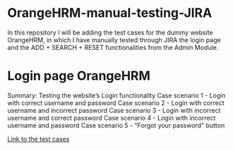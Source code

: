 # OrangeHRM-manual-testing-JIRA
In this repository I will be adding the test cases for the dummy website OrangeHRM, in which I have manually tested through JIRA the login page and the ADD + SEARCH + RESET functionalities from the Admin Module.

# Login page OrangeHRM
Summary: Testing the website’s Login functionality
Case scenario 1 - Login with correct username and password
Case scenario 2 - Login with correct username and incorrect password
Case scenario 3 - Login with incorrect username and correct password
Case scenario 4 - Login with incorrect username and password
Case scenario 5 - "Forgot your password" button

[Link to the test cases](https://itfclasses.atlassian.net/browse/BRT-10?atlOrigin=eyJpIjoiOGU2MGIxMzczYmYyNDFiNWJlNGMzNWQ4YWQ5Y2U4ZDIiLCJwIjoiaiJ9)
